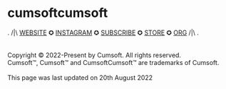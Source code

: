 # cumsoftcumsoft


.   /|\   [WEBSITE](https://cumsoft.wixsite.com/cumsoft) ✪ [INSTAGRAM](https://instagram.com/cumsoftcumsoft?igshid=YmMyMTA2M2Y=) ✪ [SUBSCRIBE](cumsoft.subscribe@gmail.com) ✪ [STORE](https://cumsoft.gumroad.com) ✪ [ORG](https://github.com/cumsoftcumsoft)   /|\   .
<br><br><br>
Copyright © 2022-Present by Cumsoft. All rights reserved.
<br>
Cumsoft™, Cumsoft™ and CumsoftCumsoft™ are trademarks of Cumsoft.
<br><br>
This page was last updated on 20th August 2022 
</p>
